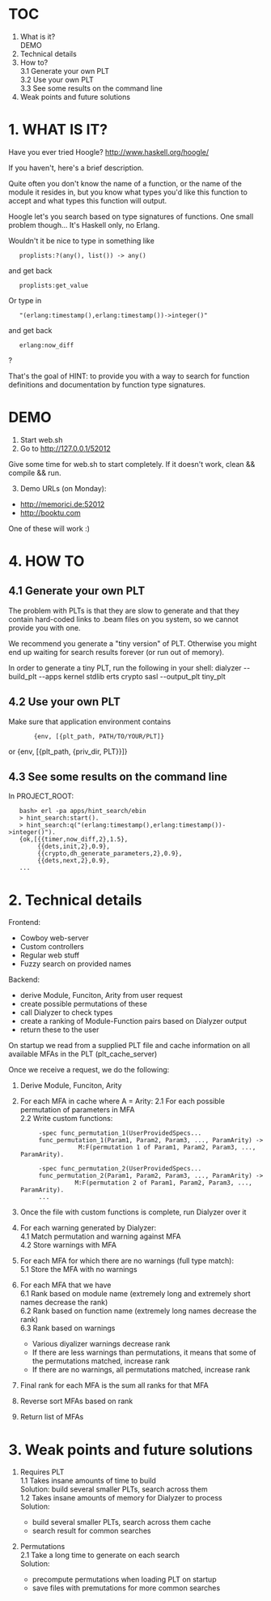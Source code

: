 # TOC

1. What is it?  
    DEMO
2. Technical details
3. How to?  
    3.1 Generate your own PLT  
    3.2 Use your own PLT  
    3.3 See some results on the command line  
4. Weak points and future solutions

# 1. WHAT IS IT?

Have you ever tried Hoogle? http://www.haskell.org/hoogle/
 
If you haven't, here's a brief description. 

Quite often you don't know the name of a function, or the name of the module it resides in, but you know what types you'd like this function to accept and what types this function will output.

Hoogle let's you search based on type signatures of functions. One small problem though... It's Haskell only, no Erlang.

Wouldn't it be nice to type in something like

       proplists:?(any(), list()) -> any()

and get back

       proplists:get_value

Or type in 

       "(erlang:timestamp(),erlang:timestamp())->integer()"

and get back

       erlang:now_diff

?

That's the goal of HINT: to provide you with a way to search for function definitions and documentation by function type signatures.

# DEMO

1. Start web.sh
2. Go to http://127.0.0.1/52012

Give some time for web.sh to start completely. If it doesn't work, clean && compile && run.

3. Demo URLs (on Monday):  
- http://memorici.de:52012
- http://booktu.com

One of these will work :)




# 4. HOW TO

## 4.1 Generate your own PLT

The problem with PLTs is that they are slow to generate and that they contain hard-coded links to .beam files on you system, so we cannot provide you with one.

We recommend you generate a "tiny version" of PLT. Otherwise you might end up waiting for search results forever (or run out of memory).

In order to generate a tiny PLT, run the following in your shell:
       dialyzer --build_plt --apps kernel stdlib erts crypto sasl --output_plt tiny_plt

## 4.2 Use your own PLT

Make sure that application environment contains

           {env, [{plt_path, PATH/TO/YOUR/PLT]}
or
           {env, [{plt_path, {priv_dir, PLT}}]}


## 4.3 See some results on the command line

In PROJECT_ROOT:

       bash> erl -pa apps/hint_search/ebin
       > hint_search:start().
       > hint_search:q("(erlang:timestamp(),erlang:timestamp())->integer()").
       {ok,[{{timer,now_diff,2},1.5},
            {{dets,init,2},0.9},
            {{crypto,dh_generate_parameters,2},0.9},
            {{dets,next,2},0.9},
       ...

# 2. Technical details

Frontend:
- Cowboy web-server
- Custom controllers
- Regular web stuff
- Fuzzy search on provided names

Backend:
- derive Module, Funciton, Arity from user request
- create possible permutations of these
- call Dialyzer to check types
- create a ranking of Module-Function pairs based on Dialyzer output
- return these to the user

On startup we read from a supplied PLT file and cache information on all available MFAs in the PLT (plt_cache_server)

Once we receive a request, we do the following:

1. Derive Module, Funciton, Arity
2. For each MFA in cache where A = Arity:
    2.1 For each possible permutation of parameters in MFA  
    2.2 Write custom functions:  

            -spec func_permutation_1(UserProvidedSpecs...
            func_permutation_1(Param1, Param2, Param3, ..., ParamArity) ->
                       M:F(permutation 1 of Param1, Param2, Param3, ..., ParamArity).

            -spec func_permutation_2(UserProvidedSpecs...
            func_permutation_2(Param1, Param2, Param3, ..., ParamArity) ->
                      M:F(permutation 2 of Param1, Param2, Param3, ..., ParamArity).
            ...
3. Once the file with custom functions is complete, run Dialyzer over it
4. For each warning generated by Dialyzer:  
      4.1 Match permutation and warning against MFA  
      4.2 Store warnings with MFA  
5. For each MFA for which there are no warnings (full type match):  
      5.1 Store the MFA with no warnings
6. For each MFA that we have  
      6.1 Rank based on module name (extremely long and extremely short names decrease the rank)  
      6.2 Rank based on function name (extremely long names decrease the rank)  
      6.3 Rank based on warnings  
      - Various diyalizer warnings decrease rank  
      - If there are less warnings than permutations, it means that some of the permutations matched, increase rank  
      - If there are no warnings, all permutations matched, increase rank  
7. Final rank for each MFA is the sum all ranks for that MFA
8. Reverse sort MFAs based on rank
9. Return list of MFAs
   
# 3. Weak points and future solutions

1. Requires PLT  
    1.1 Takes insane amounts of time to build  
    Solution: build several smaller PLTs, search across them  
    1.2 Takes insane amounts of memory for Dialyzer to process   
    Solution:  
    - build several smaller PLTs, search across them cache  
    - search result for common searches  

2. Permutations  
    2.1 Take a long time to generate on each search  
    Solution:  
    - precompute permutations when loading PLT on startup  
    - save files with premutations for more common searches  

